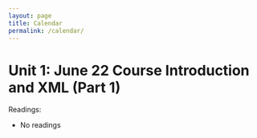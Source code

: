 ```yaml
---
layout: page
title: Calendar
permalink: /calendar/
---
```


# Unit 1: June 22 Course Introduction and XML (Part 1)

Readings:
- No readings
